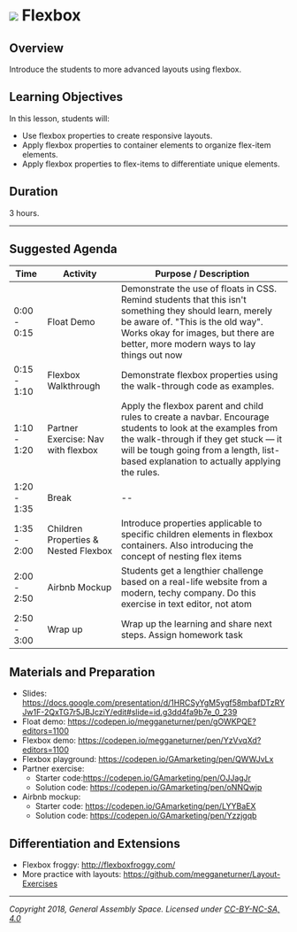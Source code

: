 # ![](https://ga-dash.s3.amazonaws.com/production/assets/logo-9f88ae6c9c3871690e33280fcf557f33.png) Flexbox

## Overview
Introduce the students to more advanced layouts using flexbox.


## Learning Objectives
In this lesson, students will:
- Use flexbox properties to create responsive layouts.
- Apply flexbox properties to container elements to organize flex-item elements.
- Apply flexbox properties to flex-items to differentiate unique elements.

## Duration
3 hours.

---

## Suggested Agenda

| Time | Activity | Purpose / Description |
| --- | --- | --- |
| 0:00 - 0:15 | Float Demo | Demonstrate the use of floats in CSS. Remind students that this isn't something they should learn, merely be aware of. "This is the old way". Works okay for images, but there are better, more modern ways to lay things out now |
| 0:15 - 1:10 | Flexbox Walkthrough | Demonstrate flexbox properties using the walk-through code as examples. |
| 1:10 - 1:20 | Partner Exercise: Nav with flexbox | Apply the flexbox parent and child rules to create a navbar. Encourage students to look at the examples from the walk-through if they get stuck — it will be tough going from a length, list-based explanation to actually applying the rules. |
| 1:20 - 1:35 | Break | -- |
| 1:35 - 2:00 | Children Properties & Nested Flexbox | Introduce properties applicable to specific children elements in flexbox containers. Also introducing the concept of nesting flex items |
| 2:00 - 2:50 | Airbnb Mockup | Students get a lengthier challenge based on a real-life website from a modern, techy company. Do this exercise in text editor, not atom |
| 2:50 - 3:00  | Wrap up | Wrap up the learning and share next steps. Assign homework task |






## Materials and Preparation
- Slides: https://docs.google.com/presentation/d/1HRCSyYgM5ygf58mbafDTzRYJw1F-2QxTG7r5JBJcziY/edit#slide=id.g3dd4fa9b7e_0_239
- Float demo: https://codepen.io/megganeturner/pen/gOWKPQE?editors=1100
- Flexbox demo: https://codepen.io/megganeturner/pen/YzVvqXd?editors=1100
- Flexbox playground: https://codepen.io/GAmarketing/pen/QWWJvLx
- Partner exercise:
    - Starter code:https://codepen.io/GAmarketing/pen/OJJagJr
    - Solution code: https://codepen.io/GAmarketing/pen/oNNQwjp
- Airbnb mockup:
    - Starter code: https://codepen.io/GAmarketing/pen/LYYBaEX
    - Solution code: https://codepen.io/GAmarketing/pen/Yzzjgqb


## Differentiation and Extensions
- Flexbox froggy: http://flexboxfroggy.com/
- More practice with layouts: https://github.com/megganeturner/Layout-Exercises

---
*Copyright 2018, General Assembly Space. Licensed under [CC-BY-NC-SA, 4.0](https://creativecommons.org/licenses/by-nc-sa/4.0/)*
